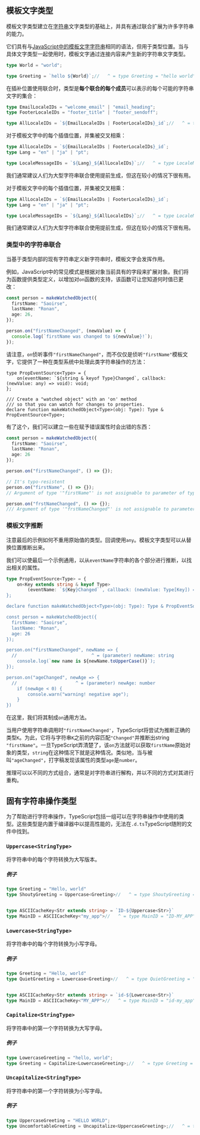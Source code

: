 ## 模板文字类型

模板文字类型建立在[字符串](https://www.typescriptlang.org/docs/handbook/2/everyday-types.html#literal-types)文字类型的基础上，并具有通过联合扩展为许多字符串的能力。

它们具有与[JavaScript中的模板文字字符串](https://developer.mozilla.org/en-US/docs/Web/JavaScript/Reference/Template_literals)相同的语法，但用于类型位置。当与具体文字类型一起使用时，模板文字通过连接内容来产生新的字符串文字类型。

```ts
type World = "world";

type Greeting = `hello ${World}`;//   ^ = type Greeting = "hello world"
```

在插补位置使用联合时，类型是**每个联合的每个成员**可以表示的每个可能的字符串文字的集合：

```ts
type EmailLocaleIDs = "welcome_email" | "email_heading";
type FooterLocaleIDs = "footer_title" | "footer_sendoff";

type AllLocaleIDs = `${EmailLocaleIDs | FooterLocaleIDs}_id`;//   ^ = type AllLocaleIDs = "welcome_email_id" | "email_heading_id" | "footer_title_id" | "footer_sendoff_id"
```

对于模板文字中的每个插值位置，并集被交叉相乘：

```ts
type AllLocaleIDs = `${EmailLocaleIDs | FooterLocaleIDs}_id`;
type Lang = "en" | "ja" | "pt";

type LocaleMessageIDs = `${Lang}_${AllLocaleIDs}`;//   ^ = type LocaleMessageIDs = "en_welcome_email_id" | "en_email_heading_id" | "en_footer_title_id" | "en_footer_sendoff_id" | "ja_welcome_email_id" | "ja_email_heading_id" | "ja_footer_title_id" | "ja_footer_sendoff_id" | "pt_welcome_email_id" | "pt_email_heading_id" | "pt_footer_title_id" | "pt_footer_sendoff_id"
```

我们通常建议人们为大型字符串联合使用提前生成，但这在较小的情况下很有用。

对于模板文字中的每个插值位置，并集被交叉相乘：

```ts
type AllLocaleIDs = `${EmailLocaleIDs | FooterLocaleIDs}_id`;
type Lang = "en" | "ja" | "pt";

type LocaleMessageIDs = `${Lang}_${AllLocaleIDs}`;//   ^ = type LocaleMessageIDs = "en_welcome_email_id" | "en_email_heading_id" | "en_footer_title_id" | "en_footer_sendoff_id" | "ja_welcome_email_id" | "ja_email_heading_id" | "ja_footer_title_id" | "ja_footer_sendoff_id" | "pt_welcome_email_id" | "pt_email_heading_id" | "pt_footer_title_id" | "pt_footer_sendoff_id"
```

我们通常建议人们为大型字符串联合使用提前生成，但这在较小的情况下很有用。

### 类型中的字符串联合

当基于类型内部的现有字符串定义新字符串时，模板文字会发挥作用。

例如，JavaScript中的常见模式是根据对象当前具有的字段来扩展对象。我们将为函数提供类型定义，以增加对`on`函数的支持，该函数可让您知道何时值已更改：

```ts
const person = makeWatchedObject({
  firstName: "Saoirse",
  lastName: "Ronan",
  age: 26,
});

person.on("firstNameChanged", (newValue) => {
  console.log(`firstName was changed to ${newValue}!`);
});
```

请注意，`on`侦听事件`"firstNameChanged"`，而不仅仅是侦听`"firstName"`模板文字，它提供了一种在类型系统中处理此类字符串操作的方法：

```
type PropEventSource<Type> = {
    on(eventName: `${string & keyof Type}Changed`, callback: (newValue: any) => void): void;
};

/// Create a "watched object" with an 'on' method
/// so that you can watch for changes to properties.
declare function makeWatchedObject<Type>(obj: Type): Type & PropEventSource<Type>;
```

有了这个，我们可以建立一些在赋予错误属性时会出错的东西：

```ts
const person = makeWatchedObject({
  firstName: "Saoirse",
  lastName: "Ronan",
  age: 26
});

person.on("firstNameChanged", () => {});

// It's typo-resistent
person.on("firstName", () => {});
// Argument of type '"firstName"' is not assignable to parameter of type '"firstNameChanged" | "lastNameChanged" | "ageChanged"'.Argument of type '"firstName"' is not assignable to parameter of type '"firstNameChanged" | "lastNameChanged" | "ageChanged"'.

person.on("frstNameChanged", () => {});
/// Argument of type '"frstNameChanged"' is not assignable to parameter of type '"firstNameChanged" | "lastNameChanged" | "ageChanged"'.Argument of type '"frstNameChanged"' is not assignable to parameter of type '"firstNameChanged" | "lastNameChanged" | "ageChanged"'.尝试
```

### 模板文字推断

注意最后的示例如何不重用原始值的类型。回调使用`any`。模板文字类型可以从替换位置推断出来。

我们可以使最后一个示例通用，以从`eventName`字符串的各个部分进行推断，以找出相关的属性。

```ts
type PropEventSource<Type> = {
    on<Key extends string & keyof Type>
        (eventName: `${Key}Changed``, callback: (newValue: Type[Key]) => void ): void;
};

declare function makeWatchedObject<Type>(obj: Type): Type & PropEventSource<Type>;

const person = makeWatchedObject({
  firstName: "Saoirse",
  lastName: "Ronan",
  age: 26
});

person.on("firstNameChanged", newName => {
  //                            ^ = (parameter) newName: string
    console.log(`new name is ${newName.toUpperCase()}`);
});

person.on("ageChanged", newAge => {
  //                      ^ = (parameter) newAge: number
    if (newAge < 0) {
        console.warn("warning! negative age");
    }
})
```

在这里，我们将其制成`on`通用方法。

当用户使用字符串调用时`"firstNameChanged'`，TypeScript将尝试为推断正确的类型`K`。为此，它将与字符串`K`之前的内容匹配`"Changed"`并推断出string `"firstName"`。一旦TypeScript弄清楚了，该`on`方法就可以获取`firstName`原始对象的类型，`string`在这种情况下就是这种情况。类似地，当与被叫`"ageChanged"`，打字稿发现该属性的类型`age`是`number`。

推理可以以不同的方式组合，通常是对字符串进行解构，并以不同的方式对其进行重构。

## 固有字符串操作类型

为了帮助进行字符串操作，TypeScript包括一组可以在字符串操作中使用的类型。这些类型是内置于编译器中以提高性能的，无法在`.d.ts`TypeScript随附的文件中找到。

### `Uppercase<StringType>`

将字符串中的每个字符转换为大写版本。

##### 例子

```ts
type Greeting = "Hello, world"
type ShoutyGreeting = Uppercase<Greeting>//   ^ = type ShoutyGreeting = "HELLO, WORLD"


type ASCIICacheKey<Str extends string> = `ID-${Uppercase<Str>}`
type MainID = ASCIICacheKey<"my_app">//   ^ = type MainID = "ID-MY_APP"尝试
```

### `Lowercase<StringType>`

将字符串中的每个字符转换为小写字母。

##### 例子

```ts
type Greeting = "Hello, world"
type QuietGreeting = Lowercase<Greeting>//   ^ = type QuietGreeting = "hello, world"


type ASCIICacheKey<Str extends string> = `id-${Lowercase<Str>}`
type MainID = ASCIICacheKey<"MY_APP">//   ^ = type MainID = "id-my_app"尝试
```

### `Capitalize<StringType>`

将字符串中的第一个字符转换为大写字母。

##### 例子

```ts
type LowercaseGreeting = "hello, world";
type Greeting = Capitalize<LowercaseGreeting>;//   ^ = type Greeting = "Hello, world"尝试
```

### `Uncapitalize<StringType>`

将字符串中的第一个字符转换为小写字母。

##### 例子

```ts
type UppercaseGreeting = "HELLO WORLD";
type UncomfortableGreeting = Uncapitalize<UppercaseGreeting>;//   ^ = type UncomfortableGreeting = "hELLO WORLD"
```